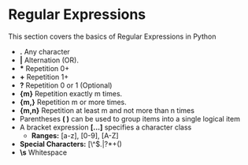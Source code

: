 # Regular Expressions

This section covers the basics of Regular Expressions in Python



- **.** Any character
- **|** Alternation (OR).
- **\*** Repetition 0+
- **\+** Repetition 1+
- **?** Repetition 0 or 1 (Optional)
- **{m}** Repetition exactly m times.
- **{m,}** Repetition m or more times.
- **{m,n}** Repetition at least m and not more than n times
- Parentheses **( )** can be used to group items into a single logical item
- A bracket expression **[...]** specifies a character class
  - **Ranges:** [a-z], [0-9], [A-Z]
- **Special Characters:** \[\\^$.\|?*+() 
- **\\s** Whitespace

